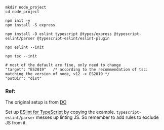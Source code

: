 ```
mkdir node_project
cd node_project

npm init -y
npm install -S express 

npm install -D eslint typescript @types/express @typescript-eslint/parser @typescript-eslint/eslint-plugin

npx eslint --init

npx tsc --init

# most of the default are fine, only need to change
"target": "ES2019"   /* according to the recommendation of tsc: matching the version of node, v12 -> ES2019 */
"outDir": "dist"
```

### Ref:

The original setup is from [DO](https://www.digitalocean.com/community/tutorials/setting-up-a-node-project-with-typescript)

Set up [ESlint for TypeScript](https://github.com/typescript-eslint/typescript-eslint/blob/master/docs/getting-started/linting/README.md)
by copying the example. `typescript-eslint/parser` messes up linting JS. So remember to add rules to exclude JS from it.